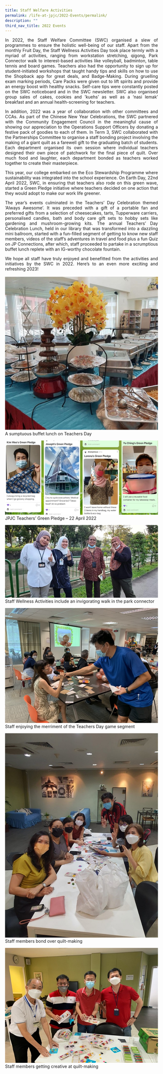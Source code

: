 ```yaml
---
title: Staff Welfare Activities
permalink: /life-at-jpjc/2022-Events/permalink/
description: ""
third_nav_title: 2022 Events
---
```

<div align=justify>

In 2022, the Staff Welfare Committee (SWC) organised a slew of programmes to ensure the holistic well-being of our staff. Apart from the monthly Fruit Day, the Staff Wellness Activities Day took place termly with a myriad of activities, ranging from workstation stretching, qigong, Park Connector walk to interest-based activities like volleyball, badminton, table tennis and board games. Teachers also had the opportunity to sign up for student-initiated workshops that taught handy tips and skills on how to use the Shopback app for great deals, and Badge-Making. During gruelling exam marking periods, Care Packs were given out to lift spirits and provide an energy boost with healthy snacks. Self-care tips were constantly posted on the SWC noticeboard and in the SWC newsletter. SWC also organised group sales of cakes, cookies and ’kuehs’ as well as a ‘nasi lemak’ breakfast and an annual health-screening for teachers.

In addition, 2022 was a year of collaboration with other committees and CCAs. As part of the Chinese New Year Celebrations, the SWC partnered with the Community Engagement Council in the meaningful cause of showing our appreciation to the Operations Support Officers by donating a festive pack of goodies to each of them. In Term 3, SWC collaborated with the Partnerships Committee to organise a staff bonding project involving the making of a giant quilt as a farewell gift to the graduating batch of students. Each department organised its own session where individual teachers designed their own piece of patchwork for the final piece of quilt. Over much food and laughter, each department bonded as teachers worked together to create their masterpiece.

This year, our college embarked on the Eco Stewardship Programme where sustainability was integrated into the school experience. On Earth Day, 22nd April 2022, SWC, in ensuring that teachers also rode on this green wave, started a Green Pledge initiative where teachers decided on one action that they would adopt to make our work life greener.

The year’s events culminated in the Teachers’ Day Celebration themed ‘Always Awesome’. It was preceded with a gift of a portable fan and preferred gifts from a selection of cheesecakes, tarts, Tupperware carriers, personalised candles, bath and body care gift sets to hobby sets like gardening and mushroom-growing kits. The annual Teachers’ Day Celebration Lunch, held in our library that was transformed into a dazzling mini ballroom, started with a fun-filled segment of getting to know new staff members, videos of the staff’s adventures in travel and food plus a fun Quiz on JP Connections, after which, staff proceeded to partake in a scrumptious buffet lunch replete with an IG-worthy chocolate fountain.

We hope all staff have truly enjoyed and benefitted from the activities and initiatives by the SWC in 2022. Here’s to an even more exciting and refreshing 2023! </div>

![A sumptuous buffet lunch on Teachers Day](/images/Life%20@%20JPJC/2022%20Events/Staff%20Welfare%20Activities/A%20sumptuous%20buffet%20lunch%20on%20Teachers_%20Day.jpeg)
A sumptuous buffet lunch on Teachers Day

![JPJC Teachers’ Green Pledge – 22 April 2022](/images/Life%20@%20JPJC/2022%20Events/Staff%20Welfare%20Activities/JPJC%20Teachers’%20Green%20Pledge%20–%2022%20April%202022.jpg)
JPJC Teachers’ Green Pledge – 22 April 2022


![Staff Wellness Activities include an invigorating walk in the park connector](/images/Life%20@%20JPJC/2022%20Events/Staff%20Welfare%20Activities/Staff%20Wellness%20Activities%20include%20an%20invigorating%20walk%20in%20the%20park%20connector.jpg)
Staff Wellness Activities include an invigorating walk in the park connector

![Staff enjoying the merriment of the Teachers_ Day game segment](/images/Life%20@%20JPJC/2022%20Events/Staff%20Welfare%20Activities/Staff%20enjoying%20the%20merriment%20of%20the%20Teachers_%20Day%20game%20segment.jpg)
Staff enjoying the merriment of the Teachers Day game segment

![Staff members bond over quilt-making](/images/Life%20@%20JPJC/2022%20Events/Staff%20Welfare%20Activities/Staff%20members%20bond%20over%20quilt-making.jpg)
Staff members bond over quilt-making

![Staff members getting creative at quilt-making](/images/Life%20@%20JPJC/2022%20Events/Staff%20Welfare%20Activities/Staff%20members%20getting%20creative%20at%20quilt-making.jpg)
Staff members getting creative at quilt-making

